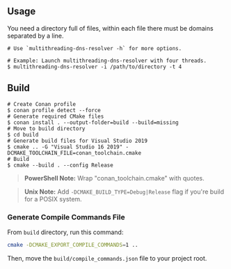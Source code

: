 ## Usage

You need a directory full of files, within each file there must be domains separated by a line.

```shell
# Use `multithreading-dns-resolver -h` for more options.

# Example: Launch multithreading-dns-resolver with four threads.
$ multithreading-dns-resolver -i /path/to/directory -t 4
```

## Build

```shell
# Create Conan profile
$ conan profile detect --force
# Generate required CMake files
$ conan install . --output-folder=build --build=missing
# Move to build directory
$ cd build
# Generate build files for Visual Studio 2019
$ cmake .. -G "Visual Studio 16 2019" -DCMAKE_TOOLCHAIN_FILE=conan_toolchain.cmake
# Build
$ cmake --build . --config Release
```

> **PowerShell Note:** Wrap "conan_toolchain.cmake" with quotes.

> **Unix Note:** Add `-DCMAKE_BUILD_TYPE=Debug|Release` flag if you're build for a POSIX system.

### Generate Compile Commands File

From `build` directory, run this command:

```sh
cmake -DCMAKE_EXPORT_COMPILE_COMMANDS=1 ..
```

Then, move the `build/compile_commands.json` file to your project root.
